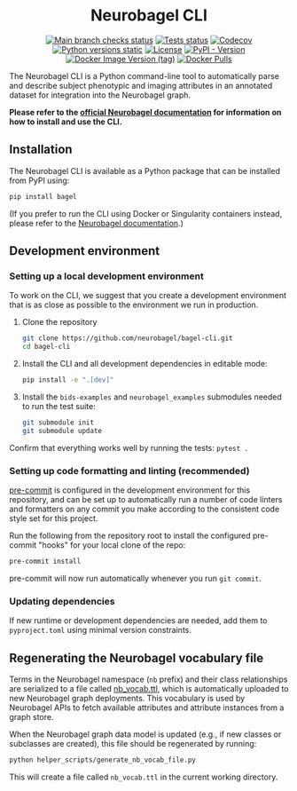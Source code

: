 <div align="center">

# Neurobagel CLI

[![Main branch checks status](https://img.shields.io/github/check-runs/neurobagel/bagel-cli/main?style=flat-square&logo=github)](https://github.com/neurobagel/bagel-cli/actions?query=branch:main)
[![Tests status](https://img.shields.io/github/actions/workflow/status/neurobagel/bagel-cli/test.yml?branch=main&style=flat-square&logo=github&label=tests)](https://github.com/neurobagel/bagel-cli/actions/workflows/test.yml)
[![Codecov](https://img.shields.io/codecov/c/github/neurobagel/bagel-cli?token=R1KI9KIP8D&style=flat-square&logo=codecov&link=https%3A%2F%2Fcodecov.io%2Fgh%2Fneurobagel%2Fbagel-cli)](https://app.codecov.io/gh/neurobagel/bagel-cli)
[![Python versions static](https://img.shields.io/badge/python-3.10%20%7C%203.11-blue?style=flat-square&logo=python)](https://www.python.org)
[![License](https://img.shields.io/github/license/neurobagel/bagel-cli?style=flat-square&color=purple&link=LICENSE)](LICENSE)
[![PyPI - Version](https://img.shields.io/pypi/v/bagel?link=https%3A%2F%2Fimg.shields.io%2Fpypi%2Fv%2Fbagel)](https://img.shields.io/pypi/v/bagel)
[![Docker Image Version (tag)](https://img.shields.io/docker/v/neurobagel/bagelcli/latest?style=flat-square&logo=docker&link=https%3A%2F%2Fhub.docker.com%2Fr%2Fneurobagel%2Fbagelcli%2Ftags)](https://hub.docker.com/r/neurobagel/bagelcli/tags)
[![Docker Pulls](https://img.shields.io/docker/pulls/neurobagel/bagelcli?style=flat-square&logo=docker&link=https%3A%2F%2Fhub.docker.com%2Fr%2Fneurobagel%2Fbagelcli%2Ftags)](https://hub.docker.com/r/neurobagel/bagelcli/tags)

</div>

The Neurobagel CLI is a Python command-line tool to automatically parse and describe subject phenotypic and imaging attributes in an annotated dataset for integration into the Neurobagel graph.

**Please refer to the [official Neurobagel documentation](https://neurobagel.org/user_guide/cli/) for information on how to install and use the CLI.**

## Installation
The Neurobagel CLI is available as a Python package that can be installed from PyPI using:

```bash
pip install bagel
```

(If you prefer to run the CLI using Docker or Singularity containers instead, please refer to the [Neurobagel documentation](https://neurobagel.org/user_guide/cli/).)

## Development environment

### Setting up a local development environment
To work on the CLI, we suggest that you create a development environment 
that is as close as possible to the environment we run in production.

1. Clone the repository

    ```bash
    git clone https://github.com/neurobagel/bagel-cli.git
    cd bagel-cli
    ```

2. Install the CLI and all development dependencies in editable mode:

    ```bash
    pip install -e ".[dev]"
    ```

3. Install the `bids-examples` and `neurobagel_examples` submodules needed to run the test suite:
    ```bash
    git submodule init
    git submodule update
    ```

Confirm that everything works well by running the tests: 
`pytest .`

### Setting up code formatting and linting (recommended)

[pre-commit](https://pre-commit.com/) is configured in the development environment for this repository, and can be set up to automatically run a number of code linters and formatters on any commit you make according to the consistent code style set for this project.

Run the following from the repository root to install the configured pre-commit "hooks" for your local clone of the repo:
```bash
pre-commit install
```

pre-commit will now run automatically whenever you run `git commit`.

### Updating dependencies
If new runtime or development dependencies are needed, add them to `pyproject.toml` using minimal version constraints.

## Regenerating the Neurobagel vocabulary file
Terms in the Neurobagel namespace (`nb` prefix) and their class relationships are serialized to a file 
called [nb_vocab.ttl](https://github.com/neurobagel/recipes/blob/main/vocab/nb_vocab.ttl), which is automatically
uploaded to new Neurobagel graph deployments.
This vocabulary is used by Neurobagel APIs to fetch available attributes and attribute instances from a graph store.

When the Neurobagel graph data model is updated (e.g., if new classes or subclasses are created), 
this file should be regenerated by running:
```bash
python helper_scripts/generate_nb_vocab_file.py
```
This will create a file called `nb_vocab.ttl` in the current working directory.
